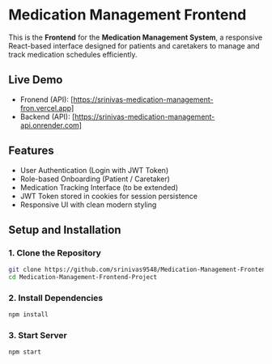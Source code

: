 # Medication Management Frontend

This is the **Frontend** for the **Medication Management System**, a responsive React-based interface designed for patients and caretakers to manage and track medication schedules efficiently.

## Live Demo
- Fronend (API): [https://srinivas-medication-management-fron.vercel.app]
- Backend (API): [https://srinivas-medication-management-api.onrender.com]

## Features

- User Authentication (Login with JWT Token)
- Role-based Onboarding (Patient / Caretaker)
- Medication Tracking Interface (to be extended)
- JWT Token stored in cookies for session persistence
- Responsive UI with clean modern styling

## Setup and Installation

### 1. Clone the Repository

```bash
git clone https://github.com/srinivas9548/Medication-Management-Frontend-Project.git
cd Medication-Management-Frontend-Project
```

### 2. Install Dependencies

```bash
npm install
```

### 3. Start Server

```bash
npm start
```
